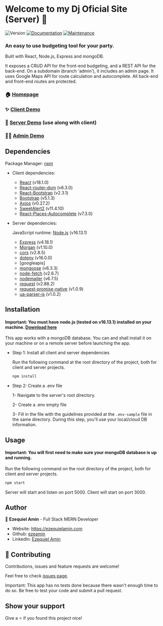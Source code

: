 # Welcome to my Dj Oficial Site (Server) 👋

![Version](https://img.shields.io/badge/version-1.1.1-blue.svg?cacheSeconds=2592000)
[![Documentation](https://img.shields.io/badge/documentation-yes-brightgreen.svg)](https://github.com/ezeamin/djsite-server#readme)
[![Maintenance](https://img.shields.io/badge/Maintained%3F-yes-green.svg)](https://github.com/ezeamin/djsite-server/graphs/commit-activity)

### An easy to use budgeting tool for your party.

Built with React, Node.js, Express and mongoDB. 

It exposes a CRUD API for the front-end budgeting, and a REST API for the back-end. On a subdomain (branch 'admin'), it includes an admin page. It uses Google Maps API for route calculation and autocomplete. All back-end and front-end routes are protected. 

### 🏠 [Homepage](https://github.com/ezeamin/djsite-server#readme)

### ✨ [Client Demo](https://djezeamin.com)

### 💫 [Server Demo](https://djezeamin.herokuapp.com) (use along with client)

### 👨‍💻 [Admin Demo](https://admin.djezeamin.com)

## Dependencies

Package Manager: [npm](https://www.npmjs.com/) 

- Client dependencies:
  - [React](https://reactjs.org) (v18.1.0)
  - [React-router-dom](https://reactrouter.com/web) (v6.3.0)
  - [React-Bootstrap](https://react-bootstrap.github.io) (v2.3.1)
  - [Bootstrap](https://getbootstrap.com/) (v5.1.3)
  - [Axios](https://axios-http.com/) (v0.27.2)
  - [SweetAlert2](https://sweetalert2.github.io/) (v11.4.10)
  - [React-Places-Autocomplete](https://github.com/hibiken/react-places-autocomplete#readme) (v7.3.0)
  
- Server dependencies:
    
    JavaScript runtime: [Node.js](https://nodejs.org/en/) (v16.13.1)
  - [Express](https://expressjs.com/) (v4.18.1)
  - [Morgan](https://github.com/expressjs/morgan#readme) (v1.10.0)
  - [cors](https://github.com/expressjs/cors#readme) (v2.8.5)
  - [dotenv](https://github.com/motdotla/dotenv#readme) (v16.0.0)
  - [googleapis]
  - [mongoose](https://mongoosejs.com/) (v6.3.3)
  - [node-fetch](https://github.com/node-fetch/node-fetch) (v2.6.7)
  - [nodemailer](https://nodemailer.com/about/) (v6.7.5)
  - [request](https://github.com/request/request#readme) (v2.88.2)
  - [request-promise-native](https://github.com/request/request-promise-native#readme) (v1.0.9)
  - [ua-parser-js](https://github.com/faisalman/ua-parser-js) (v1.0.2)

## Installation

#### Important: You **must** have node.js (tested on v16.13.1) installed on your machine. [Download here](https://nodejs.org/en/download/)

This app works with a mongoDB database. You can and shall install it on your machine or on a remote server before launching the app.

  - Step 1: Install all client and server dependencies
  
    Run the following command at the root directory of the project, both for client and server projects.

    ```sh
    npm install
    ```

  - Step 2: Create a .env file

    1- Navigate to the server's root directory.

    2- Create a .env empty file

    3- Fill in the file with the guidelines provided at the `.env-sample` file in the same directory. During this step, you'll use your local/cloud DB information.

## Usage

#### Important: You will first need to make sure your mongoDB database is up and running.

Run the following command on the root directory of the project, both for client and server projects.

```sh
npm start
```

Server will start and listen on port 5000. Client will start on port 3000.

## Author

👤 **Ezequiel Amin** - Full Stack MERN Developer

- Website: https://ezequielamin.com
- Github: [ezeamin](https://github.com/ezeamin)
- LinkedIn: [Ezequiel Amin](https://linkedin.com/in/ezequielamin)

## 🤝 Contributing

Contributions, issues and feature requests are welcome!

Feel free to check [issues page](https://github.com/ezeamin/djsite-server/issues).

Important: This app has no tests done because there wasn't enough time to do so. Be free to test your code and submit a pull request.

## Show your support

Give a ⭐️ if you found this project nice!
